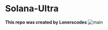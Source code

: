 # Solana-Ultra
**This repo was created by Lonerscodes** 
![main](https://user-images.githubusercontent.com/115373748/195996047-63a2b861-0f3d-4824-adcd-459e61215771.gif)
